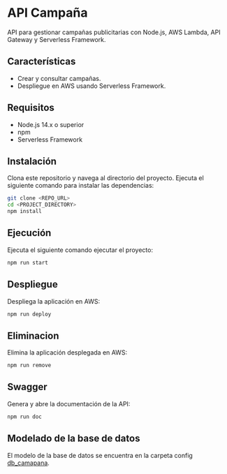 # API Campaña

API para gestionar campañas publicitarias con Node.js, AWS Lambda, API Gateway y Serverless Framework.

## Características

- Crear y consultar campañas.
- Despliegue en AWS usando Serverless Framework.

## Requisitos

- Node.js 14.x o superior
- npm
- Serverless Framework

## Instalación

Clona este repositorio y navega al directorio del proyecto. Ejecuta el siguiente comando para instalar las dependencias:

```bash
git clone <REPO_URL>
cd <PROJECT_DIRECTORY>
npm install
```


## Ejecución

Ejecuta el siguiente comando ejecutar el proyecto:

```bash
npm run start
```

## Despliegue

Despliega la aplicación en AWS:

```bash
npm run deploy
```

## Eliminacion

Elimina la aplicación desplegada en AWS:

```bash
npm run remove
```


## Swagger
 
Genera y abre la documentación de la API:

```bash
npm run doc
```


## Modelado de la base de datos

El modelo de la base de datos se encuentra en la carpeta config [db_camapana](config/db/db_campana.sql).
